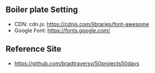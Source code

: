 ## Boiler plate Setting
- CDN: cdn.js: https://cdnjs.com/libraries/font-awesome
- Google Font: https://fonts.google.com/

## Reference Site
 - https://github.com/bradtraversy/50projects50days